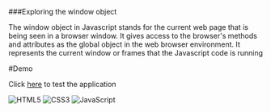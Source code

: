 ###Exploring the window object

The window object in Javascript stands for the current web page that is being seen in a browser window. It gives access to the browser's methods and attributes as the global
object in the web browser environment. It represents the current window or frames that the Javascript code is running

#Demo

Click [here](https://theniyirichard.github.io/client-detection/) to test the application

![HTML5](https://img.shields.io/badge/html5-%23E34F26.svg?style=for-the-badge&logo=html5&logoColor=white)
![CSS3](https://img.shields.io/badge/css3-%231572B6.svg?style=for-the-badge&logo=css3&logoColor=white)
![JavaScript](https://img.shields.io/badge/javascript-%23323330.svg?style=for-the-badge&logo=javascript&logoColor=%23F7DF1E)
